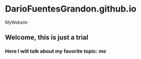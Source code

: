 # DarioFuentesGrandon.github.io
MyWebsite
## Welcome, this is just a trial
### Here I will talk about my favorite topic: *me*
